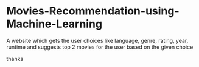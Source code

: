 # Movies-Recommendation-using-Machine-Learning
A website which gets the user choices like language, genre, rating, year, runtime and suggests top 2 movies for the user based on the given choice 

thanks
